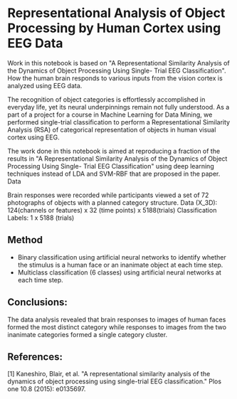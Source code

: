 # Representational Analysis of Object Processing by Human Cortex using EEG Data

Work in this notebook is based on "A Representational Similarity Analysis of the Dynamics of Object Processing Using Single- Trial EEG Classification". How the human brain responds to various inputs from the vision cortex is analyzed using EEG data.

The recognition of object categories is effortlessly accomplished in everyday life, yet its neural underpinnings remain not fully understood. As a part of a project for a course in Machine Learning for Data Mining, we performed single-trial classification to perform a Representational Similarity Analysis (RSA) of categorical representation of objects in human visual cortex using EEG.

The work done in this notebook is aimed at reproducing a fraction of the results in "A Representational Similarity Analysis of the Dynamics of Object Processing Using Single- Trial EEG Classification" using deep learning techniques instead of LDA and SVM-RBF that are proposed in the paper.
Data

Brain responses were recorded while participants viewed a set of 72 photographs of objects with a planned category structure.
Data (X_3D): 124(channels or features) x 32 (time points) x 5188(trials)
Classification Labels: 1 x 5188 (trials)

## Method
  * Binary classification using artificial neural networks to identify whether the stimulus is a human face or an inanimate object at each time step.
  * Multiclass classification (6 classes) using artificial neural networks at each time step.

## Conclusions:

The data analysis revealed that brain responses to images of human faces formed the most distinct category while responses to images from the two inanimate categories formed a single category cluster.


## References:

[1] Kaneshiro, Blair, et al. "A representational similarity analysis of the dynamics of object processing using single-trial EEG classification." Plos one 10.8 (2015): e0135697.
